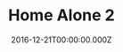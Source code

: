 ---
title: "Home Alone 2"
year: 1992
date: 2016-12-21T00:00:00.000Z
permalink: /almanac/movies/2016-12-21-home-alone-2/index.html
rating: 3
tmdbid: 772
---